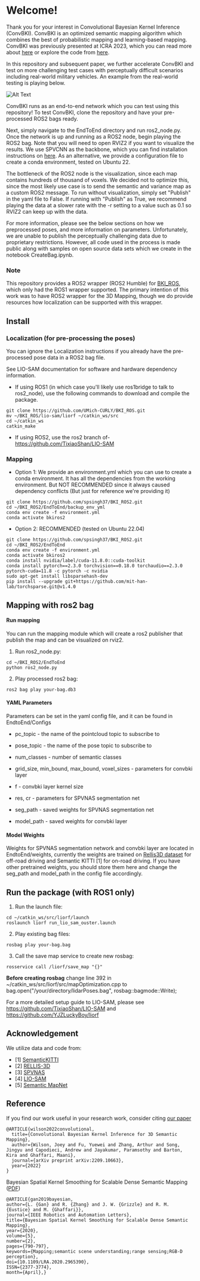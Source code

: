 # Welcome!

Thank you for your interest in Convolutional Bayesian Kernel Inference (ConvBKI).
ConvBKI is an optimized semantic mapping algorithm which combines the best of 
probabilistic mapping and learning-based mapping. ConvBKI was previously presented
at ICRA 2023, which you can read more about [here](https://arxiv.org/abs/2209.10663) or 
explore the code from [here](https://github.com/UMich-CURLY/NeuralBKI). 

In this repository and subsequent paper, we further accelerate ConvBKI and test
on more challenging test cases with perceptually difficult scenarios including
real-world military vehicles. An example from the real-world testing is playing below.

![Alt Text](./video.gif)

ConvBKI runs as an end-to-end network which you can test using this repository! To test ConvBKI,
clone the repository and have your pre-processed ROS2 bags ready.

Next, simply navigate to the EndToEnd directory and run ros2_node.py. Once the 
network is up and running as a ROS2 node, begin playing the ROS2 bag. Note that you will need
to open RVIZ2 if you want to visualize the results.
We use SPVCNN as the backbone, which you can find installation instructions on [here](https://github.com/mit-han-lab/spvnas).
As an alternative, we provide a configuration file to create a conda environment, tested on Ubuntu 22.

The bottleneck of the ROS2 node is the visualization, since each map contains hundreds
of thousand of voxels. We decided not to optimize this, since the most likely use case is to
send the semantic and variance map as a custom ROS2 message. To run without visualization,
simply set "Publish" in the yaml file to False. If running with "Publish" as True,
we recommend playing the data at a slower rate with the -r <rate> setting to a value such as 0.1
so RVIZ2 can keep up with the data. 

For more information, please see the below sections on how we preprocessed poses,
and more information on parameters. Unfortunately, we are unable to publish 
the perceptually challenging data due to proprietary restrictions. However, all code
used in the process is made public along with samples on open source data sets
which we create in the notebook CreateBag.ipynb. 

### Note
This repository provides a ROS2 wrapper (ROS2 Humble) for [BKI_ROS](https://github.com/UMich-CURLY/BKI_ROS.git), which only had the ROS1 wrapper supported. The primary intention of this work was to have ROS2 wrapper for the 3D Mapping, though we do provide resources how localization can be supported with this wrapper.

## Install

### Localization (for pre-processing the poses)
You can ignore the Localization instructions if you already have the pre-processed pose data in a ROS2 bag file.

See LIO-SAM documentation for software and hardware dependency information.

- If using ROS1 (in which case you'll likely use ros1bridge to talk to ros2_node), use the following commands to download and compile the package.

```
git clone https://github.com/UMich-CURLY/BKI_ROS.git
mv ~/BKI_ROS/lio-sam/liorf ~/catkin_ws/src
cd ~/catkin_ws
catkin_make
```

- If using ROS2, use the ros2 branch of- https://github.com/TixiaoShan/LIO-SAM

### Mapping

- Option 1: We provide an environment.yml which you can use to create a conda environment. It has all the dependencies from the working environment. But NOT RECOMMENDED since it always caused dependency conflicts (But just for reference we're providing it)
```
git clone https://github.com/spsingh37/BKI_ROS2.git
cd ~/BKI_ROS2/EndToEnd/backup_env_yml
conda env create -f environment.yml
conda activate bkiros2
```

- Option 2: RECOMMENDED (tested on Ubuntu 22.04)
```
git clone https://github.com/spsingh37/BKI_ROS2.git
cd ~/BKI_ROS2/EndToEnd
conda env create -f environment.yml
conda activate bkiros2
conda install nvidia/label/cuda-11.8.0::cuda-toolkit
conda install pytorch==2.3.0 torchvision==0.18.0 torchaudio==2.3.0 pytorch-cuda=11.8 -c pytorch -c nvidia
sudo apt-get install libsparsehash-dev
pip install --upgrade git+https://github.com/mit-han-lab/torchsparse.git@v1.4.0
```

## Mapping with ros2 bag

#### Run mapping

You can run the mapping module which will create a ros2 publisher that publish the map and can be visualized on rviz2.

1. Run ros2_node.py:
```
cd ~/BKI_ROS2/EndToEnd
python ros2_node.py
```
2. Play processed ros2 bag:
```
ros2 bag play your-bag.db3
```

#### YAML Parameters

Parameters can be set in the yaml config file, and it can be found in EndtoEnd/Configs

* pc_topic - the name of the pointcloud topic to subscribe to
* pose_topic - the name of the pose topic to subscribe to
* num_classes - number of semantic classes

* grid_size, min_bound, max_bound, voxel_sizes - parameters for convbki layer
* f - convbki layer kernel size
* res, cr - parameters for SPVNAS segmentation net
* seg_path - saved weights for SPVNAS segmentation net
* model_path - saved weights for convbki layer

#### Model Weights

Weights for SPVNAS segmentation network and convbki layer are located in EndtoEnd/weights, currently the weights are trained on [Rellis3D dataset](https://github.com/unmannedlab/RELLIS-3D) for off-road driving and Semantic KITTI [1] for on-road driving. If you have other pretrained weights, you should store them here and change the seg_path and model_path in the config file accordingly. 
  
## Run the package (with ROS1 only)

1. Run the launch file:
```
cd ~/catkin_ws/src/liorf/launch
roslaunch liorf run_lio_sam_ouster.launch
```

2. Play existing bag files:
```
rosbag play your-bag.bag
```

3. Call the save map service to create new rosbag:
```
rosservice call /liorf/save_map "{}"
```

**Before creating rosbag** change line 392 in ~/catkin_ws/src/liorf/src/mapOptimization.cpp to bag.open("/your/directory/lidarPoses.bag", rosbag::bagmode::Write);
 
For a more detailed setup guide to LIO-SAM, please see https://github.com/TixiaoShan/LIO-SAM and https://github.com/YJZLuckyBoy/liorf

## Acknowledgement
We utilize data and code from: 
- [1] [SemanticKITTI](http://www.semantic-kitti.org/)
- [2] [RELLIS-3D](https://arxiv.org/abs/2011.12954)
- [3] [SPVNAS](https://github.com/mit-han-lab/spvnas)
- [4] [LIO-SAM](https://github.com/YJZLuckyBoy/liorf)
- [5] [Semantic MapNet](https://github.com/vincentcartillier/Semantic-MapNet)

## Reference
If you find our work useful in your research work, consider citing [our paper](https://arxiv.org/abs/2209.10663)
```
@ARTICLE{wilson2022convolutional,
  title={Convolutional Bayesian Kernel Inference for 3D Semantic Mapping},
  author={Wilson, Joey and Fu, Yuewei and Zhang, Arthur and Song, Jingyu and Capodieci, Andrew and Jayakumar, Paramsothy and Barton, Kira and Ghaffari, Maani},
  journal={arXiv preprint arXiv:2209.10663},
  year={2022}
}
```
Bayesian Spatial Kernel Smoothing for Scalable Dense Semantic Mapping ([PDF](https://ieeexplore.ieee.org/stamp/stamp.jsp?tp=&arnumber=8954837))
```
@ARTICLE{gan2019bayesian,
author={L. {Gan} and R. {Zhang} and J. W. {Grizzle} and R. M. {Eustice} and M. {Ghaffari}},
journal={IEEE Robotics and Automation Letters},
title={Bayesian Spatial Kernel Smoothing for Scalable Dense Semantic Mapping},
year={2020},
volume={5},
number={2},
pages={790-797},
keywords={Mapping;semantic scene understanding;range sensing;RGB-D perception},
doi={10.1109/LRA.2020.2965390},
ISSN={2377-3774},
month={April},}

```
